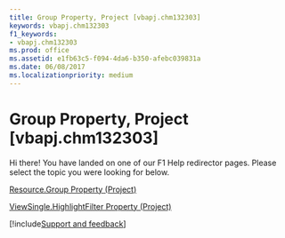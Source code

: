 ```yaml
---
title: Group Property, Project [vbapj.chm132303]
keywords: vbapj.chm132303
f1_keywords:
- vbapj.chm132303
ms.prod: office
ms.assetid: e1fb63c5-f094-4da6-b350-afebc039831a
ms.date: 06/08/2017
ms.localizationpriority: medium
---
```



# Group Property, Project [vbapj.chm132303]

Hi there! You have landed on one of our F1 Help redirector pages. Please select the topic you were looking for below.

[Resource.Group Property (Project)](https://msdn.microsoft.com/library/9f5f5bd6-c104-629c-feab-455fbeaf27eb%28Office.15%29.aspx)

[ViewSingle.HighlightFilter Property (Project)](https://msdn.microsoft.com/library/0288340c-69b9-de45-2303-ed4b8632eeff%28Office.15%29.aspx)

[!include[Support and feedback](~/includes/feedback-boilerplate.md)]